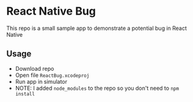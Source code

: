 # React Native Bug

This repo is a small sample app to demonstrate a potential bug in React Native

## Usage

  * Download repo
  * Open file `ReactBug.xcodeproj`
  * Run app in simulator
  * NOTE: I added `node_modules` to the repo so you don't need to `npm install`
